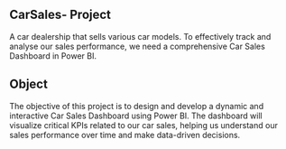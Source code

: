 ## CarSales- Project
A car dealership that sells various car models. To effectively track and analyse our sales performance, we need a comprehensive Car Sales Dashboard in Power BI. 

## Object 
 The objective of this project is to design and develop a dynamic and interactive Car Sales Dashboard using Power BI. The dashboard will visualize critical KPIs related to our car sales, helping us understand our sales performance over time and make data-driven decisions.
